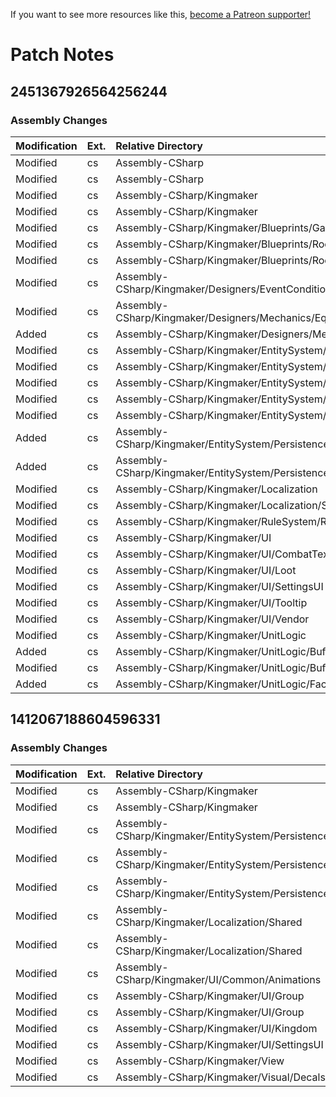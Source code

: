 <!-- TITLE: Patch Notes -->

If you want to see more resources like this, [become a Patreon supporter!](https://www.patreon.com/fireundubh) 

# Patch Notes
## 2451367926564256244
### Assembly Changes

Modification | Ext. | Relative Directory | Name
:--- | :--- | :--- | :---
Modified | cs | Assembly-CSharp | -PrivateImplementationDetails-.cs
Modified | cs | Assembly-CSharp | SaveField.cs
Modified | cs | Assembly-CSharp/Kingmaker | GameStarter.cs
Modified | cs | Assembly-CSharp/Kingmaker | Runner.cs
Modified | cs | Assembly-CSharp/Kingmaker/Blueprints/GameDifficulties | BlueprintDifficultyList.cs
Modified | cs | Assembly-CSharp/Kingmaker/Blueprints/Root/Strings | UICommonTexts.cs
Modified | cs | Assembly-CSharp/Kingmaker/Blueprints/Root/Strings/GameLog | DamageLogMessage.cs
Modified | cs | Assembly-CSharp/Kingmaker/Designers/EventConditionActionSystem/Actions | Recruit.cs
Modified | cs | Assembly-CSharp/Kingmaker/Designers/Mechanics/EquipmentEnchants | EquipmentWeaponTypeEnhancement.cs
Added | cs | Assembly-CSharp/Kingmaker/Designers/Mechanics/Facts | SavesFixerFactReplacer.cs
Modified | cs | Assembly-CSharp/Kingmaker/EntitySystem/Persistence | LoadingProcess.cs
Modified | cs | Assembly-CSharp/Kingmaker/EntitySystem/Persistence | SaveManager.cs
Modified | cs | Assembly-CSharp/Kingmaker/EntitySystem/Persistence | ThreadedGameLoader.cs
Modified | cs | Assembly-CSharp/Kingmaker/EntitySystem/Persistence/Versioning | JsonUpgraderBase.cs
Modified | cs | Assembly-CSharp/Kingmaker/EntitySystem/Persistence/Versioning | JsonUpgradeSystem.cs
Added | cs | Assembly-CSharp/Kingmaker/EntitySystem/Persistence/Versioning/Upgraders | ActiveKingdomEventsRemover.cs
Added | cs | Assembly-CSharp/Kingmaker/EntitySystem/Persistence/Versioning/Upgraders | TutorialWolvesRemover.cs
Modified | cs | Assembly-CSharp/Kingmaker/Localization | LocalizationManager.cs
Modified | cs | Assembly-CSharp/Kingmaker/Localization/Shared | LocaleExtensions.cs
Modified | cs | Assembly-CSharp/Kingmaker/RuleSystem/Rules/Damage | RuleCalculateDamage.cs
Modified | cs | Assembly-CSharp/Kingmaker/UI | DialogMessageBox.cs
Modified | cs | Assembly-CSharp/Kingmaker/UI/CombatText | CombatTextManager.cs
Modified | cs | Assembly-CSharp/Kingmaker/UI/Loot | LootCollector.cs
Modified | cs | Assembly-CSharp/Kingmaker/UI/SettingsUI | SettingsListItemGameDifficulty.cs
Modified | cs | Assembly-CSharp/Kingmaker/UI/Tooltip | TooltipsController.cs
Modified | cs | Assembly-CSharp/Kingmaker/UI/Vendor | SlotsGroup.cs
Modified | cs | Assembly-CSharp/Kingmaker/UnitLogic | UnitDescriptor.cs
Added | cs | Assembly-CSharp/Kingmaker/UnitLogic/Buffs | RemoveBuffOnLoad.cs
Modified | cs | Assembly-CSharp/Kingmaker/UnitLogic/Buffs/Components | AddEffectRegeneration.cs
Added | cs | Assembly-CSharp/Kingmaker/UnitLogic/FactLogic | AddPostLoadActions.cs

## 1412067188604596331
### Assembly Changes

Modification | Ext. | Relative Directory | Name
:--- | :--- | :--- | :---
Modified | cs | Assembly-CSharp/Kingmaker | GameStatistic.cs
Modified | cs | Assembly-CSharp/Kingmaker | Player.cs
Modified | cs | Assembly-CSharp/Kingmaker/EntitySystem/Persistence | AreaDataStash.cs
Modified | cs | Assembly-CSharp/Kingmaker/EntitySystem/Persistence | SaveManager.cs
Modified | cs | Assembly-CSharp/Kingmaker/EntitySystem/Persistence | SceneLoader.cs
Modified | cs | Assembly-CSharp/Kingmaker/Localization/Shared | LocaleData.cs
Modified | cs | Assembly-CSharp/Kingmaker/Localization/Shared | LocalizedStringData.cs
Modified | cs | Assembly-CSharp/Kingmaker/UI/Common/Animations | WindowAnimator.cs
Modified | cs | Assembly-CSharp/Kingmaker/UI/Group | GroupCharacter.cs
Modified | cs | Assembly-CSharp/Kingmaker/UI/Group | GroupController.cs
Modified | cs | Assembly-CSharp/Kingmaker/UI/Kingdom | KingdomRecurrentRavenController.cs
Modified | cs | Assembly-CSharp/Kingmaker/UI/SettingsUI | GraphicsSettingsController.cs
Modified | cs | Assembly-CSharp/Kingmaker/View | CameraRig.cs
Modified | cs | Assembly-CSharp/Kingmaker/Visual/Decals | ScreenSpaceDecalRenderer.cs
